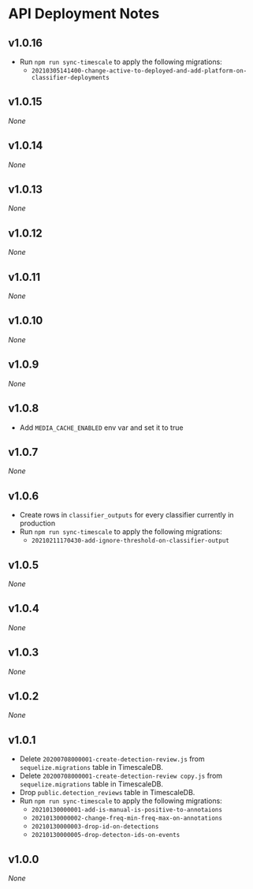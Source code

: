 # API Deployment Notes

## v1.0.16

- Run `npm run sync-timescale` to apply the following migrations:
  - `20210305141400-change-active-to-deployed-and-add-platform-on-classifier-deployments`

## v1.0.15

_None_

## v1.0.14

_None_

## v1.0.13

_None_

## v1.0.12

_None_

## v1.0.11

_None_

## v1.0.10

_None_

## v1.0.9

_None_

## v1.0.8

- Add `MEDIA_CACHE_ENABLED` env var and set it to true

## v1.0.7

_None_

## v1.0.6

- Create rows in `classifier_outputs` for every classifier currently in production
- Run `npm run sync-timescale` to apply the following migrations:
  - `20210211170430-add-ignore-threshold-on-classifier-output`

## v1.0.5

_None_

## v1.0.4

_None_

## v1.0.3

_None_

## v1.0.2

_None_

## v1.0.1

- Delete `20200708000001-create-detection-review.js` from `sequelize.migrations` table in TimescaleDB.
- Delete `20200708000001-create-detection-review copy.js` from `sequelize.migrations` table in TimescaleDB.
- Drop `public.detection_reviews` table in TimescaleDB.
- Run `npm run sync-timescale` to apply the following migrations:
  - `20210130000001-add-is-manual-is-positive-to-annotaions`
  - `20210130000002-change-freq-min-freq-max-on-annotations`
  - `20210130000003-drop-id-on-detections`
  - `20210130000005-drop-detecton-ids-on-events`

## v1.0.0

_None_
